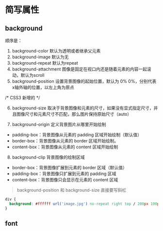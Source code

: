 # 简写属性
## background
顺序是：
1. background-color 默认为透明或者继承父元素
2. background-image 默认为无
3. background-repeat 默认为repeat
4. background-attachment 图像是固定在视口内还是随着元素的内容一起滚动，默认为scroll
5. background-position 设置背景图像的起始位置，默认为 0% 0%，分别代表x轴外轴的位置，以左上角为原点

/* CSS3 新增的 */

6. background-size 取决于背景图像和元素的尺寸，如果没有显式指定尺寸，并且图像尺寸和元素尺寸不匹配，那么图片保持原始尺寸（auto）

7. background-origin 定义背景图片从哪里开始绘制
  - padding-box：背景图像从元素的 padding 区域开始绘制（默认值）
  - border-box：背景图像从元素的 border 区域开始绘制。
  - content-box：背景图像从元素的 content 区域开始绘制

8. background-clip 背景图像的绘制区域
  - border-box：背景图像扩展到元素的 border 区域（默认值）
  - padding-box：背景图像只扩展到元素的 padding 区域
  - content-box：背景图像只会显示在元素的 content 区域

> background-position 和 background-size 直接要写斜杠

```css
div {  
  background: #ffffff url('image.jpg') no-repeat right top / 200px 100px fixed padding-box content-box;  
}
```

## font